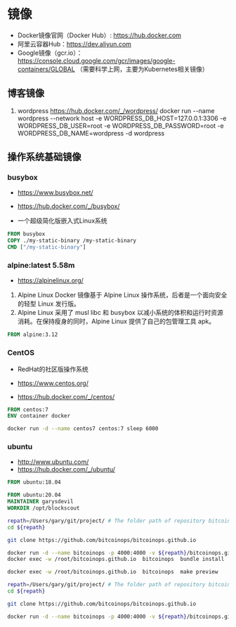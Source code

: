 # 镜像
- Docker镜像官网（Docker Hub）: https://hub.docker.com
- 阿里云容器Hub：https://dev.aliyun.com
- Google镜像（gcr.io）：https://console.cloud.google.com/gcr/images/google-containers/GLOBAL
（需要科学上网，主要为Kubernetes相关镜像）

## 博客镜像
1. wordpress
https://hub.docker.com/_/wordpress/
docker run --name wordpress  --network host -e WORDPRESS_DB_HOST=127.0.0.1:3306 -e WORDPRESS_DB_USER=root -e WORDPRESS_DB_PASSWORD=root -e WORDPRESS_DB_NAME=wordpress  -d wordpress


## 操作系统基础镜像
### busybox
- https://www.busybox.net/
- https://hub.docker.com/_/busybox/

- 一个超级简化版嵌入式Linux系统

```Dockerfile
FROM busybox
COPY ./my-static-binary /my-static-binary
CMD ["/my-static-binary"]
```

### alpine:latest 5.58m
- https://alpinelinux.org/

1. Alpine Linux Docker 镜像基于 Alpine Linux 操作系统，后者是一个面向安全的轻型 Linux 发行版。
2. Alpine Linux 采用了 musl libc 和 busybox 以减小系统的体积和运行时资源消耗。在保持瘦身的同时，Alpine Linux 提供了自己的包管理工具 apk。
```Dockerfile
FROM alpine:3.12
```

### CentOS
- RedHat的社区版操作系统

- https://www.centos.org/
- https://hub.docker.com/_/centos/

```Dockerfile
FROM centos:7
ENV container docker
```

```bash
docker run -d --name centos7 centos:7 sleep 6000
```

### ubuntu

- http://www.ubuntu.com/
- https://hub.docker.com/_/ubuntu/

```Dockerfile
FROM ubuntu:18.04
```

```Dockerfile
FROM ubuntu:20.04
MAINTAINER garysdevil
WORKDIR /opt/blockscout
```

```bash
repath=/Users/gary/git/project/ # The folder path of repository bitcoinops.github.io
cd ${repath}

git clone https://github.com/bitcoinops/bitcoinops.github.io

docker run -d --name bitcoinops -p 4000:4000 -v ${repath}/bitcoinops.github.io:/root/bitcoinops.github.io ruby:2.6.4-stretch sleep 31536000
docker exec -w /root/bitcoinops.github.io  bitcoinops  bundle install

docker exec -w /root/bitcoinops.github.io  bitcoinops  make preview
```

```bash
repath=/Users/gary/git/project/ # The folder path of repository bitcoinops.github.io
cd ${repath}

git clone https://github.com/bitcoinops/bitcoinops.github.io

docker run -d --name bitcoinops -p 4000:4000 -v ${repath}/bitcoinops.github.io:/root/bitcoinops.github.io -w /root/bitcoinops.github.io ruby:2.6.4-stretch /bin/bash -c "bundle install && make preview"
```